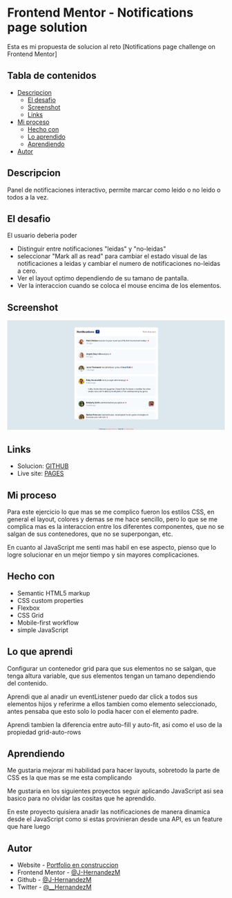 # Frontend Mentor - Notifications page solution

Esta es mi propuesta de solucion al reto [Notifications page challenge on Frontend Mentor]

## Tabla de contenidos

- [Descripcion](#descripcion)
  - [El desafio](#el-desafio)
  - [Screenshot](#screenshot)
  - [Links](#links)
- [Mi proceso](#mi-proceso)
  - [Hecho con](#hecho-con)
  - [Lo aprendido](#lo-que-aprendi)
  - [Aprendiendo](#aprendiendo)
- [Autor](#autor)

## Descripcion

Panel de notificaciones interactivo, permite marcar como leido o no leido o todos a la vez.

## El desafio

El usuario deberia poder

- Distinguir entre notificaciones "leidas" y "no-leidas" 
- seleccionar "Mark all as read" para cambiar el estado visual de las notificaciones a leidas y cambiar el numero de notificaciones no-leidas a cero.
- Ver el layout optimo dependiendo de su tamano de pantalla.
- Ver la interaccion cuando se coloca el mouse encima de los elementos.

## Screenshot

![](./assets/images/screenshot.png)

## Links

- Solucion: [GITHUB](https://github.com/J-HernandezM/notifications)
- Live site: [PAGES](https://j-hernandezm.github.io/notifications/)

## Mi proceso

Para este ejercicio lo que mas se me complico fueron los estilos CSS, en general el layout, colores y demas se me hace sencillo, pero lo que se me complica mas es la interaccion entre los diferentes componentes, que no se salgan de sus contenedores, que no se superpongan, etc.

En cuanto al JavaScript me senti mas habil en ese aspecto, pienso que lo logre solucionar en un mejor tiempo y sin mayores complicaciones.

## Hecho con

- Semantic HTML5 markup
- CSS custom properties
- Flexbox
- CSS Grid
- Mobile-first workflow
- simple JavaScript

## Lo que aprendi

Configurar un contenedor grid para que sus elementos no se salgan, que tenga altura variable, que sus elementos tengan un tamano dependiendo del contenido.

Aprendi que al anadir un eventListener puedo dar click a todos sus elementos hijos y referirme a ellos tambien como elemento seleccionado, antes pensaba que esto solo lo podia hacer con el elemento padre.

Aprendi tambien la diferencia entre auto-fill y auto-fit, asi como el uso de la propiedad grid-auto-rows

## Aprendiendo
Me gustaria mejorar mi habilidad para hacer layouts, sobretodo la parte de CSS es la que mas se me esta complicando

Me gustaria en los siguientes proyectos seguir aplicando JavaScript asi sea basico para no olvidar las cositas que he aprendido.

En este proyecto quisiera anadir las notificaciones de manera dinamica desde el JavaScript como si estas provinieran desde una API, es un feature que hare luego

## Autor

- Website - [Portfolio en construccion](https://j-hernandezm.github.io)
- Frontend Mentor - [@J-HernandezM](https://www.frontendmentor.io/profile/J-HernandezM)
- Github - [@J-HernandezM](https://github.com/J-HernandezM)
- Twitter - [@__HernandezM](https://www.twitter.com/__HernandezM)
